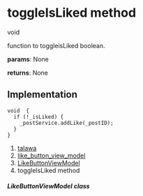 
<div>

# toggleIsLiked method

</div>


void 



function to toggleisLiked boolean.

**params**: None

**returns**: None



## Implementation

``` language-dart
void  {
  if (!_isLiked) {
    _postService.addLike(_postID);
  }
}
```







1.  [talawa](../../index.html)
2.  [like_button_view_model](../../view_model_widgets_view_models_like_button_view_model/)
3.  [LikeButtonViewModel](../../view_model_widgets_view_models_like_button_view_model/LikeButtonViewModel-class.html)
4.  toggleIsLiked method

##### LikeButtonViewModel class







